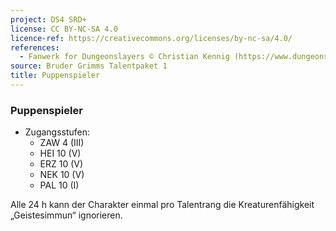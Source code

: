 ```yaml
---
project: DS4 SRD+
license: CC BY-NC-SA 4.0
licence-ref: https://creativecommons.org/licenses/by-nc-sa/4.0/
references: 
  - Fanwerk for Dungeonslayers © Christian Kennig (https://www.dungeonslayers.net/)
source: Bruder Grimms Talentpaket 1
title: Puppenspieler
---
```


### Puppenspieler

- Zugangsstufen:
  - ZAW 4 (III)
  - HEI 10 (V)
  - ERZ 10 (V)
  - NEK 10 (V)
  - PAL 10 (I)

Alle 24 h kann der Charakter einmal pro Talentrang die Kreaturenfähigkeit „Geistesimmun“ ignorieren.

